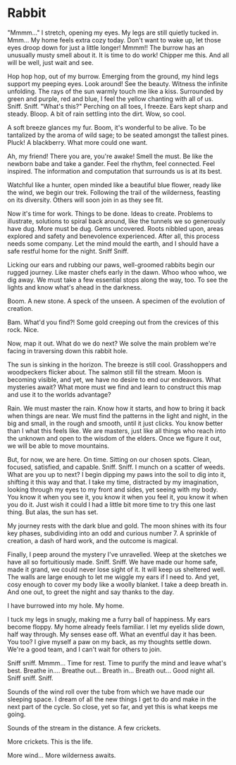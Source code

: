 
# Rabbit

"Mmmm..." I stretch, opening my eyes. My legs are still quietly tucked in. Mmm... My home feels extra cozy today. Don't want to wake up, let those eyes droop down for just a little longer! Mmmm!! The burrow has an unusually musty smell about it. It is time to do work! Chipper me this. And all will be well, just wait and see.

Hop hop hop, out of my burrow. Emerging from the ground, my hind legs support my peeping eyes. Look around! See the beauty. Witness the infinite unfolding. The rays of the sun warmly touch me like a kiss. Surrounded by green and purple, red and blue, I feel the yellow chanting with all of us. Sniff. Sniff. "What's this?" Perching on all toes, I freeze. Ears kept sharp and steady. Bloop. A bit of rain settling into the dirt. Wow, so cool.

A soft breeze glances my fur. Boom, it's wonderful to be alive. To be tantalized by the aroma of wild sage; to be seated amongst the tallest pines. Pluck! A blackberry. What more could one want.

Ah, my friend! There you are, you're awake! Smell the must. Be like the newborn babe and take a gander. Feel the rhythm, feel connected. Feel inspired. The information and computation that surrounds us is at its best.

Watchful like a hunter, open minded like a beautiful blue flower, ready like the wind, we begin our trek. Following the trail of the wilderness, feasting on its diversity. Others will soon join in as they see fit.

Now it's time for work. Things to be done. Ideas to create. Problems to illustrate, solutions to spiral back around, like the tunnels we so generously have dug. More must be dug. Gems uncovered. Roots nibbled upon, areas explored and safety and benevolence experienced. After all, this process needs some company. Let the mind mould the earth, and I should have a safe restful home for the night. Sniff Sniff.

Licking our ears and rubbing our paws, well-groomed rabbits begin our rugged journey. Like master chefs early in the dawn. Whoo whoo whoo, we dig away. We must take a few essential stops along the way, too. To see the lights and know what's ahead in the darkness.

Boom. A new stone. A speck of the unseen. A specimen of the evolution of creation.

Bam. What'd you find?! Some gold creeping out from the crevices of this rock. Nice.

Now, map it out. What do we do next? We solve the main problem we're facing in traversing down this rabbit hole.

The sun is sinking in the horizon. The breeze is still cool. Grasshoppers and woodpeckers flicker about. The salmon still fill the stream. Moon is becoming visible, and yet, we have no desire to end our endeavors. What mysteries await? What more must we find and learn to construct this map and use it to the worlds advantage?

Rain. We must master the rain. Know how it starts, and how to bring it back when things are near. We must find the patterns in the light and night, in the big and small, in the rough and smooth, until it just clicks. You know better than I what this feels like. We are masters, just like all things who reach into the unknown and open to the wisdom of the elders. Once we figure it out, we will be able to move mountains.

But, for now, we are here. On time. Sitting on our chosen spots. Clean, focused, satisfied, and capable. Sniff. Sniff. I munch on a scatter of weeds. What are you up to next? I begin dipping my paws into the soil to dig into it, shifting it this way and that. I take my time, distracted by my imagination, looking through my eyes to my front and sides, yet seeing with my body. You know it when you see it, you know it when you feel it, you know it when you do it. Just wish it could I had a little bit more time to try this one last thing. But alas, the sun has set.

My journey rests with the dark blue and gold. The moon shines with its four key phases, subdividing into an odd and curious number 7. A sprinkle of creation, a dash of hard work, and the outcome is magical.

Finally, I peep around the mystery I've unravelled. Weep at the sketches we have all so fortuitiously made. Sniff. Sniff. We have made our home safe, made it grand, we could never lose sight of it. It will keep us sheltered well. The walls are large enough to let me wiggle my ears if I need to. And yet, cosy enough to cover my body like a woolly blanket. I take a deep breath in. And one out, to greet the night and say thanks to the day.

I have burrowed into my hole. My home.

I tuck my legs in snugly, making me a furry ball of happiness. My ears become floppy. My home already feels familiar. I let my eyelids slide down, half way through. My senses ease off. What an eventful day it has been. You too? I give myself a paw on my back, as my thoughts settle down. We're a good team, and I can't wait for others to join.

Sniff sniff. Mmmm... Time for rest. Time to purify the mind and leave what's best. Breathe in.... Breathe out... Breath in... Breath out... Good night all. Sniff sniff. Sniff.

Sounds of the wind roll over the tube from which we have made our sleeping space. I dream of all the new things I get to do and make in the next part of the cycle. So close, yet so far, and yet this is what keeps me going.

Sounds of the stream in the distance. A few crickets.

More crickets. This is the life.

More wind... More wilderness awaits.
